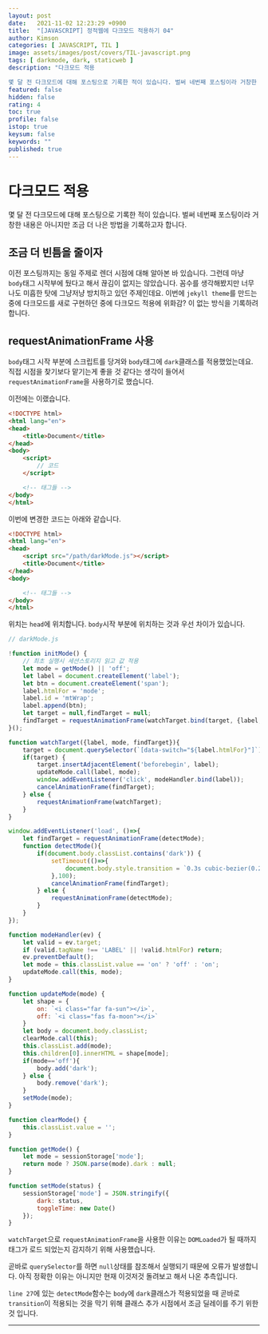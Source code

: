 ```yaml
---
layout: post
date:   2021-11-02 12:23:29 +0900
title:  "[JAVASCRIPT] 정적웹에 다크모드 적용하기 04"
author: Kimson
categories: [ JAVASCRIPT, TIL ]
image: assets/images/post/covers/TIL-javascript.png
tags: [ darkmode, dark, staticweb ]
description: "다크모드 적용

몇 달 전 다크모드에 대해 포스팅으로 기록한 적이 있습니다. 벌써 네번째 포스팅이라 거창한 내용은 아니지만 조금 더 나은 방법을 기록하고자 합니다."
featured: false
hidden: false
rating: 4
toc: true
profile: false
istop: true
keysum: false
keywords: ""
published: true
---
```


# 다크모드 적용

몇 달 전 다크모드에 대해 포스팅으로 기록한 적이 있습니다. 벌써 네번째 포스팅이라 거창한 내용은 아니지만 조금 더 나은 방법을 기록하고자 합니다.

## 조금 더 빈틈을 줄이자

이전 포스팅까지는 동일 주제로 렌더 시점에 대해 알아본 바 있습니다. 그런데 마냥 `body`태그 시작부에 뒀다고 해서 끊김이 없지는 않았습니다. 꼼수를 생각해봤지만 너무나도 미흡한 탓에 그냥저냥 방치하고 있던 주제인데요. 이번에 `jekyll theme`를 만드는 중에 다크모드를 새로 구현하던 중에 다크모드 적용에 위화감? 이 없는 방식을 기록하려 합니다.

## requestAnimationFrame 사용

`body`태그 시작 부분에 스크립트를 당겨와 `body`태그에 `dark`클래스를 적용했었는데요. 직접 시점을 찾기보다 맡기는게 좋을 것 같다는 생각이 들어서 `requestAnimationFrame`을 사용하기로 했습니다.

이전에는 이랬습니다.

```html
<!DOCTYPE html>
<html lang="en">
<head>
    <title>Document</title>
</head>
<body>
    <script>
        // 코드
    </script>

    <!-- 태그들 -->
</body>
</html>
```

이번에 변경한 코드는 아래와 같습니다.

```html
<!DOCTYPE html>
<html lang="en">
<head>
    <script src="/path/darkMode.js"></script>
    <title>Document</title>
</head>
<body>

    <!-- 태그들 -->
</body>
</html>
```

위치는 `head`에 위치합니다. `body`시작 부분에 위치하는 것과 우선 차이가 있습니다.

```javascript
// darkMode.js

!function initMode() {
    // 최초 실행시 세션스토리지 읽고 값 적용
    let mode = getMode() || 'off';
    let label = document.createElement('label');
    let btn = document.createElement('span');
    label.htmlFor = 'mode';
    label.id = 'mtWrap';
    label.append(btn);
    let target = null,findTarget = null;
    findTarget = requestAnimationFrame(watchTarget.bind(target, {label, mode, findTarget}));
}();

function watchTarget({label, mode, findTarget}){
    target = document.querySelector(`[data-switch="${label.htmlFor}"]`);
    if(target) {
        target.insertAdjacentElement('beforebegin', label);
        updateMode.call(label, mode);
        window.addEventListener('click', modeHandler.bind(label));
        cancelAnimationFrame(findTarget);
    } else {
        requestAnimationFrame(watchTarget);
    }
}

window.addEventListener('load', ()=>{
    let findTarget = requestAnimationFrame(detectMode);
    function detectMode(){
        if(document.body.classList.contains('dark')) {
            setTimeout(()=>{
                document.body.style.transition = `0.3s cubic-bezier(0.25, 0.46, 0.45, 0.94)`;
            },100);
            cancelAnimationFrame(findTarget);
        } else {
            requestAnimationFrame(detectMode);
        }
    }
});

function modeHandler(ev) {
    let valid = ev.target;
    if (valid.tagName !== 'LABEL' || !valid.htmlFor) return;
    ev.preventDefault();
    let mode = this.classList.value == 'on' ? 'off' : 'on';
    updateMode.call(this, mode);
}

function updateMode(mode) {
    let shape = {
        on: `<i class="far fa-sun"></i>`,
        off: `<i class="fas fa-moon"></i>`
    }
    let body = document.body.classList;
    clearMode.call(this);
    this.classList.add(mode);
    this.children[0].innerHTML = shape[mode];
    if(mode=='off'){
        body.add('dark');
    } else {
        body.remove('dark');
    }
    setMode(mode);
}

function clearMode() {
    this.classList.value = '';
}

function getMode() {
    let mode = sessionStorage['mode'];
    return mode ? JSON.parse(mode).dark : null;
}

function setMode(status) {
    sessionStorage['mode'] = JSON.stringify({
        dark: status,
        toggleTime: new Date()
    });
}
```

`watchTarget`으로 `requestAnimationFrame`을 사용한 이유는 `DOMLoaded`가 될 때까지 태그가 로드 되었는지 감지하기 위해 사용했습니다.

곧바로 `querySelector`를 하면 `null`상태를 참조해서 실행되기 때문에 오류가 발생합니다. 아직 정확한 이유는 아니지만 현재 이것저것 돌려보고 해서 나온 추측입니다.

`line 27`에 있는 `detectMode`함수는 `body`에 `dark`클래스가 적용되었을 때 곧바로 `transition`이 적용되는 것을 막기 위해 클래스 추가 시점에서 조금 딜레이를 주기 위한 것 입니다.

-----